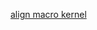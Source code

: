 [align macro kernel](https://stackoverflow.com/questions/13122846/align-macro-kernel#answer-13123436)
